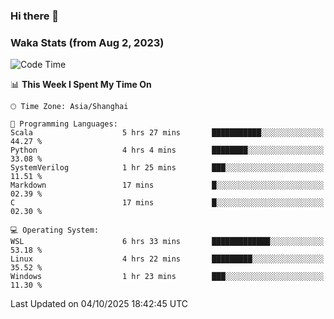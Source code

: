 ### Hi there 👋

### Waka Stats (from Aug 2, 2023)

<!--START_SECTION:waka-->
![Code Time](http://img.shields.io/badge/Code%20Time-1%2C099%20hrs%2019%20mins-blue)

📊 **This Week I Spent My Time On** 

```text
🕑︎ Time Zone: Asia/Shanghai

💬 Programming Languages: 
Scala                    5 hrs 27 mins       ███████████░░░░░░░░░░░░░░   44.27 % 
Python                   4 hrs 4 mins        ████████░░░░░░░░░░░░░░░░░   33.08 % 
SystemVerilog            1 hr 25 mins        ███░░░░░░░░░░░░░░░░░░░░░░   11.51 % 
Markdown                 17 mins             █░░░░░░░░░░░░░░░░░░░░░░░░   02.39 % 
C                        17 mins             █░░░░░░░░░░░░░░░░░░░░░░░░   02.30 % 

💻 Operating System: 
WSL                      6 hrs 33 mins       █████████████░░░░░░░░░░░░   53.18 % 
Linux                    4 hrs 22 mins       █████████░░░░░░░░░░░░░░░░   35.52 % 
Windows                  1 hr 23 mins        ███░░░░░░░░░░░░░░░░░░░░░░   11.30 % 
```


 Last Updated on 04/10/2025 18:42:45 UTC
<!--END_SECTION:waka-->
